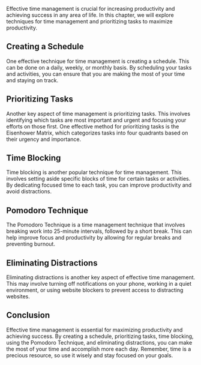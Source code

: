 
Effective time management is crucial for increasing productivity and achieving success in any area of life. In this chapter, we will explore techniques for time management and prioritizing tasks to maximize productivity.

Creating a Schedule
-------------------

One effective technique for time management is creating a schedule. This can be done on a daily, weekly, or monthly basis. By scheduling your tasks and activities, you can ensure that you are making the most of your time and staying on track.

Prioritizing Tasks
------------------

Another key aspect of time management is prioritizing tasks. This involves identifying which tasks are most important and urgent and focusing your efforts on those first. One effective method for prioritizing tasks is the Eisenhower Matrix, which categorizes tasks into four quadrants based on their urgency and importance.

Time Blocking
-------------

Time blocking is another popular technique for time management. This involves setting aside specific blocks of time for certain tasks or activities. By dedicating focused time to each task, you can improve productivity and avoid distractions.

Pomodoro Technique
------------------

The Pomodoro Technique is a time management technique that involves breaking work into 25-minute intervals, followed by a short break. This can help improve focus and productivity by allowing for regular breaks and preventing burnout.

Eliminating Distractions
------------------------

Eliminating distractions is another key aspect of effective time management. This may involve turning off notifications on your phone, working in a quiet environment, or using website blockers to prevent access to distracting websites.

Conclusion
----------

Effective time management is essential for maximizing productivity and achieving success. By creating a schedule, prioritizing tasks, time blocking, using the Pomodoro Technique, and eliminating distractions, you can make the most of your time and accomplish more each day. Remember, time is a precious resource, so use it wisely and stay focused on your goals.
